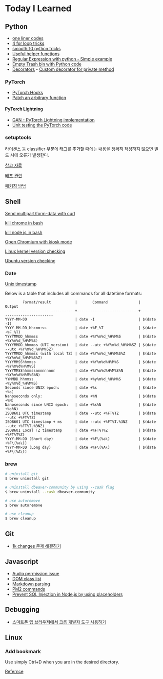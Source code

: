 # Today I Learned

## Python

* [one liner codes](./python/one_liner.py)
* [4 for loop tricks](./python/4_for_loop_tricks.py)
* [smooth 10 python tricks](./python/smooth_10_tricks.py)
* [Useful helper functions](./python/useful_helper_functions.py)
* [Regular Expression with python - Simple example](./python/regex/simple_regex.py)
* [Empty Trash bin with Python code](./python/empty_trash_bin.py)
* [Decorators](./python/decorator/)
        - [Custom decorator for private method](./python/decorator/private.py)

### PyTorch

* [PyTorch Hooks](./python/pytorch/pytorch_hooks/pytorch_hooks.py)
* [Patch an arbitrary function](./python/pytorch/torch_patch.py)

#### PyTorch Lightning

* [GAN - PyTorch Lightning implementation](./python/pytorch/pytorch_lightning/gan/gan.py)
* [Unit testing the PyTorch code](./python/pytorch/testing/how_to_test_if_pytorch_code_is_working_as_intended.md)


### setuptools

라이센스 등 classifier 부분에 태그를 추가할 때에는 내용을 정확히 작성하지 않으면 빌드 시에 오류가 발생한다.

[참고 자료](https://pypi.org/classifiers/)

[배포 관련](https://rampart81.github.io/post/python_package_publish/)

[패키징 방법](https://data-newbie.tistory.com/770)

## Shell

[Send multipart/form-data with curl](./bash/curl_multipart.sh)

[kill chrome in bash](./bash/kill_chrome.sh)

[kill node js in bash](./bash/kill_node_js.sh)

[Open Chromium with kiosk mode](./bash/chromium_kiosk_mode.sh)

[Linux kernel version checking](./bash/linux_kern_ver_check.sh)

[Ubuntu version checking](./bash/ubuntu_version_check.sh)

### Date

[Unix timestamp](./bash/unix_timestamp.sh)

Below is a table that includes all commands for all datetime formats:

```
        Format/result           |       Command              |          Output
--------------------------------+----------------------------+------------------------------
YYYY-MM-DD                      | date -I                    | $(date -I)
YYYY-MM-DD_hh:mm:ss             | date +%F_%T                | $(date +%F_%T)
YYYYMMDD_hhmmss                 | date +%Y%m%d_%H%M%S        | $(date +%Y%m%d_%H%M%S)
YYYYMMDD_hhmmss (UTC version)   | date --utc +%Y%m%d_%H%M%SZ | $(date --utc +%Y%m%d_%H%M%SZ)
YYYYMMDD_hhmmss (with local TZ) | date +%Y%m%d_%H%M%S%Z      | $(date +%Y%m%d_%H%M%S%Z)
YYYYMMSShhmmss                  | date +%Y%m%d%H%M%S         | $(date +%Y%m%d%H%M%S)
YYYYMMSShhmmssnnnnnnnnn         | date +%Y%m%d%H%M%S%N       | $(date +%Y%m%d%H%M%S%N)
YYMMDD_hhmmss                   | date +%y%m%d_%H%M%S        | $(date +%y%m%d_%H%M%S)
Seconds since UNIX epoch:       | date +%s                   | $(date +%s)
Nanoseconds only:               | date +%N                   | $(date +%N)
Nanoseconds since UNIX epoch:   | date +%s%N                 | $(date +%s%N)
ISO8601 UTC timestamp           | date --utc +%FT%TZ         | $(date --utc +%FT%TZ)
ISO8601 UTC timestamp + ms      | date --utc +%FT%T.%3NZ     | $(date --utc +%FT%T.%3NZ)
ISO8601 Local TZ timestamp      | date +%FT%T%Z              | $(date +%FT%T%Z)
YYYY-MM-DD (Short day)          | date +%F\(%a\)             | $(date +%F\(%a\))
YYYY-MM-DD (Long day)           | date +%F\(%A\)             | $(date +%F\(%A\))
```

### brew

```bash
# uninstall git
$ brew uninstall git

# uninstall dbeaver-community by using --cask flag
$ brew uninstall --cask dbeaver-community

# use autoremove
$ brew autoremove

# use cleanup
$ brew cleanup
```

## Git

* [1k changes 문제 해결하기](./Git/solve_1k.md)

## Javascript

* [Audio permission issue](./javascript/audio_permission_for_autoplay/README.md)
* [DOM class list](./javascript/DOM_classList/DOM_classList.md)
* [Markdown parsing](./javascript/markdown_parsing/README.md)
* [PM2 commands](./javascript/pm2/pm2_commands.md)
* [Prevent SQL Injection in Node.js by using placeholders](./javascript/sql/prevent_sql_injection.js)

## Debugging

* [스마트폰 앱 브라우저에서 크롬 개발자 도구 사용하기](https://medium.com/cashwalk/%EC%8A%A4%EB%A7%88%ED%8A%B8%ED%8F%B0-%EC%95%B1-%EB%B8%8C%EB%9D%BC%EC%9A%B0%EC%A0%80%EC%97%90%EC%84%9C-%ED%81%AC%EB%A1%AC-%EA%B0%9C%EB%B0%9C%EC%9E%90-%EB%8F%84%EA%B5%AC-%EC%82%AC%EC%9A%A9%ED%95%98%EA%B8%B0-c6a34d9aeb02)

## Linux

### Add bookmark

Use simply Ctrl+D when you are in the desired directory.

[Refernce](https://askubuntu.com/questions/83118/create-a-link-to-a-folder-on-the-left-panel-of-nautilus-file-manager)
